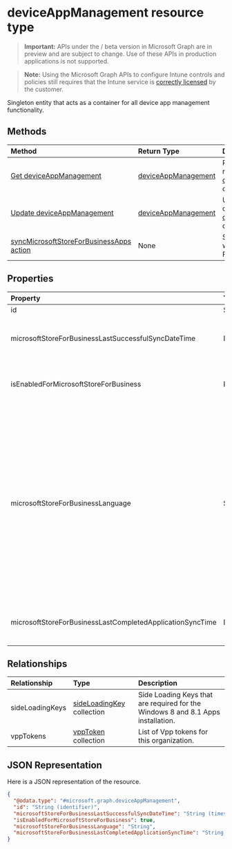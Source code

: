 ﻿# deviceAppManagement resource type

> **Important:** APIs under the / beta version in Microsoft Graph are in preview and are subject to change. Use of these APIs in production applications is not supported.

> **Note:** Using the Microsoft Graph APIs to configure Intune controls and policies still requires that the Intune service is [correctly licensed](https://go.microsoft.com/fwlink/?linkid=839381) by the customer.

Singleton entity that acts as a container for all device app management functionality.
## Methods
|Method|Return Type|Description|
|:---|:---|:---|
|[Get deviceAppManagement](../api/intune_onboarding_deviceappmanagement_get.md)|[deviceAppManagement](../resources/intune_onboarding_deviceappmanagement.md)|Read properties and relationships of the [deviceAppManagement](../resources/intune_onboarding_deviceappmanagement.md) object.|
|[Update deviceAppManagement](../api/intune_onboarding_deviceappmanagement_update.md)|[deviceAppManagement](../resources/intune_onboarding_deviceappmanagement.md)|Update the properties of a [deviceAppManagement](../resources/intune_onboarding_deviceappmanagement.md) object.|
|[syncMicrosoftStoreForBusinessApps action](../api/intune_onboarding_deviceappmanagement_syncmicrosoftstoreforbusinessapps.md)|None|Syncs Intune account with Microsoft Store For Business|

## Properties
|Property|Type|Description|
|:---|:---|:---|
|id|String|Not yet documented|
|microsoftStoreForBusinessLastSuccessfulSyncDateTime|DateTimeOffset|The last time the apps from the Microsoft Store for Business were synced successfully for the account.|
|isEnabledForMicrosoftStoreForBusiness|Boolean|Whether the account is enabled for syncing applications from the Microsoft Store for Business.|
|microsoftStoreForBusinessLanguage|String|The locale information used to sync applications from the Microsoft Store for Business. Cultures that are specific to a country/region. The names of these cultures follow RFC 4646 (Windows Vista and later). The format is <languagecode2>-<country/regioncode2>, where <languagecode2> is a lowercase two-letter code derived from ISO 639-1 and <country/regioncode2> is an uppercase two-letter code derived from ISO 3166. For example, en-US for English (United States) is a specific culture.|
|microsoftStoreForBusinessLastCompletedApplicationSyncTime|DateTimeOffset|The last time an application sync from the Microsoft Store for Business was completed.|

## Relationships
|Relationship|Type|Description|
|:---|:---|:---|
|sideLoadingKeys|[sideLoadingKey](../resources/intune_onboarding_sideloadingkey.md) collection|Side Loading Keys that are required for the Windows 8 and 8.1 Apps installation.|
|vppTokens|[vppToken](../resources/intune_onboarding_vpptoken.md) collection|List of Vpp tokens for this organization.|

## JSON Representation
Here is a JSON representation of the resource.
<!-- {
  "blockType": "resource",
  "keyProperty": "id",
  "@odata.type": "microsoft.graph.deviceAppManagement"
}
-->
``` json
{
  "@odata.type": "#microsoft.graph.deviceAppManagement",
  "id": "String (identifier)",
  "microsoftStoreForBusinessLastSuccessfulSyncDateTime": "String (timestamp)",
  "isEnabledForMicrosoftStoreForBusiness": true,
  "microsoftStoreForBusinessLanguage": "String",
  "microsoftStoreForBusinessLastCompletedApplicationSyncTime": "String (timestamp)"
}
```



